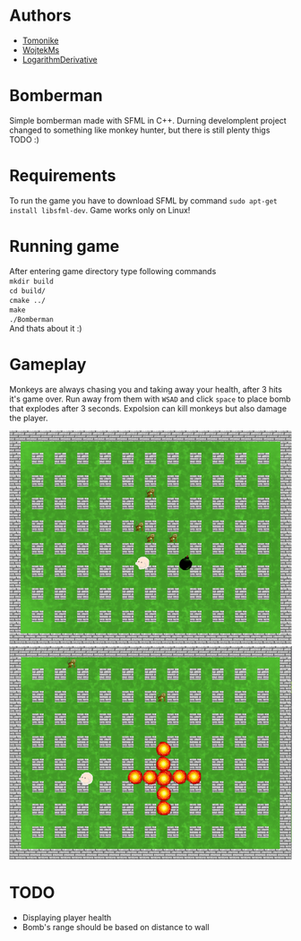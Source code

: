 # Authors

* [Tomonike](https://github.com/Tomonike/)
* [WojtekMs](https://github.com/WOjtekMs/)
* [LogarithmDerivative](https://github.com/LogarithmDerivative/)

# Bomberman

Simple bomberman made with SFML in C++. Durning develomplent project changed to something like monkey hunter, but there is still plenty thigs TODO :)

# Requirements

To run the game you have to download SFML by command `sudo apt-get install libsfml-dev`.
Game works only on Linux!

# Running game
After entering game directory type following commands  
`mkdir build`  
`cd build/`  
`cmake ../`  
`make`   
`./Bomberman`  
And thats about it :)

# Gameplay
Monkeys are always chasing you and taking away your health, after 3 hits it's game over. Run away from them with `WSAD` and click `space` to place bomb that explodes after 3 seconds. Expolsion can kill monkeys but also damage the player.

![Screenshot](img/scrBomb1.PNG)
![Screenshot](img/explosion.png)

# TODO

- Displaying player health
- Bomb's range should be based on distance to wall
